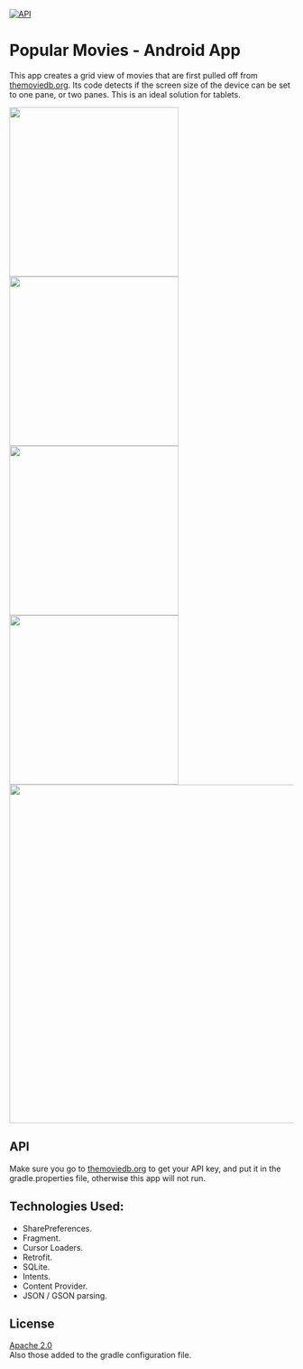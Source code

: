 
[![API](https://img.shields.io/badge/API-11%2b-green.svg?style=flat)](https://android-arsenal.com/api?level=11)

# Popular Movies - Android App
This app creates a grid view of movies that are first pulled off from [themoviedb.org](https://www.themoviedb.org).
Its code detects if the screen size of the device can be set to one pane, or two panes. This is an ideal solution for tablets.

<img src="http://www.latinosgottalent.com/oodles/popmov/ss1.png" width="300">
<img src="http://www.latinosgottalent.com/oodles/popmov/ss2.png" width="300"><br>
<img src="http://www.latinosgottalent.com/oodles/popmov/ss3.png" width="300">
<img src="http://www.latinosgottalent.com/oodles/popmov/ss4.png" width="300"><br>
<img src="http://www.latinosgottalent.com/oodles/popmov/ss5.png" width="600">


## API
Make sure you go to [themoviedb.org](https://www.themoviedb.org) to get your API key, and put it in the gradle.properties file, otherwise this app will not run.

## Technologies Used: 
- SharePreferences. 
- Fragment.
- Cursor Loaders. 
- Retrofit.
- SQLite.
- Intents.
- Content Provider.
- JSON / GSON parsing.


## License

[Apache 2.0](https://svn.apache.org/viewvc/httpd/httpd/trunk/LICENSE?view=markup)  
Also those added to the gradle configuration file.
